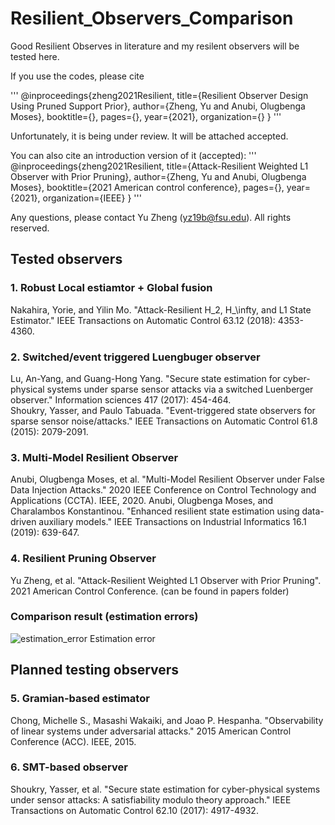 # Resilient_Observers_Comparison

Good Resilient Observes in literature and my resilent observers will be tested here.

If you use the codes, please cite

'''
@inproceedings{zheng2021Resilient,
  title={Resilient Observer Design Using Pruned Support Prior},
  author={Zheng, Yu and Anubi, Olugbenga Moses},
  booktitle={},
  pages={},
  year={2021},
  organization={}
}
'''

Unfortunately, it is being under review. It will be attached accepted.

You can also cite an introduction version of it (accepted):
'''
@inproceedings{zheng2021Resilient,
  title={Attack-Resilient Weighted L1 Observer with Prior Pruning},
  author={Zheng, Yu and Anubi, Olugbenga Moses},
  booktitle={2021 American control conference},
  pages={},
  year={2021},
  organization={IEEE}
}
'''

Any questions, please contact Yu Zheng (yz19b@fsu.edu). All rights reserved.


## Tested observers

### 1. Robust Local estiamtor + Global fusion
Nakahira, Yorie, and Yilin Mo. "Attack-Resilient H_2, H_\infty, and L1 State Estimator." IEEE Transactions on Automatic Control 63.12 (2018): 4353-4360.

### 2. Switched/event triggered Luengbuger observer
Lu, An-Yang, and Guang-Hong Yang. "Secure state estimation for cyber-physical systems under sparse sensor attacks via a switched Luenberger observer." Information sciences 417 (2017): 454-464. <br>
Shoukry, Yasser, and Paulo Tabuada. "Event-triggered state observers for sparse sensor noise/attacks." IEEE Transactions on Automatic Control 61.8 (2015): 2079-2091.

### 3. Multi-Model Resilient Observer
Anubi, Olugbenga Moses, et al. "Multi-Model Resilient Observer under False Data Injection Attacks." 2020 IEEE Conference on Control Technology and Applications (CCTA). IEEE, 2020.
Anubi, Olugbenga Moses, and Charalambos Konstantinou. "Enhanced resilient state estimation using data-driven auxiliary models." IEEE Transactions on Industrial Informatics 16.1 (2019): 639-647.

### 4. Resilient Pruning Observer
Yu Zheng, et al. "Attack-Resilient Weighted L1 Observer with Prior Pruning". 2021 American Control Conference. (can be found in papers folder)

### Comparison result (estimation errors)
![estimation_error](https://user-images.githubusercontent.com/36635562/109057815-39254e80-76b0-11eb-964d-edce72b865de.png) Estimation error


## Planned testing observers

### 5. Gramian-based estimator
Chong, Michelle S., Masashi Wakaiki, and Joao P. Hespanha. "Observability of linear systems under adversarial attacks." 2015 American Control Conference (ACC). IEEE, 2015.

### 6. SMT-based observer 
Shoukry, Yasser, et al. "Secure state estimation for cyber-physical systems under sensor attacks: A satisfiability modulo theory approach." IEEE Transactions on Automatic Control 62.10 (2017): 4917-4932.
